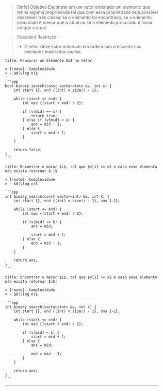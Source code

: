 > [!info] Objetivo
> Encontrar em um vetor ordenado um elemento que tenha alguma propriedade tal que com essa propriedade seja possível descrever três coisas: se o elemento foi encontrado, se o elemento procurado é menor que o atual ou se o elemento procurado é maior do que o atual.

> [!caution] Restrição
> - O vetor deve estar ordenado em ordem não crescente nos exemplos mostrados abaixo.

`````ad-example
title: Procurar um elemento $x$ no vetor.

> [!note]- Complexidade
> - $O(\log n)$

```cpp
bool binary_search(const vector<int> &v, int x) {
    int start {}, end {(int) v.size() - 1};

    while (start <= end) {
        int mid {(start + end) / 2};

        if (v[mid] == x) {
            return true;
        } else if (v[mid] > x) {
            end = mid - 1;
        } else {
            start = mid + 1;
        }
    }

    return false;
}
```
`````

`````ad-example
title: Encontrar o maior $i$, tal que $v[i] <= x$ e caso esse elemento não exista retornar $-1$

> [!note]- Complexidade
> - $O(\log n)$

```cpp
int binary_search(const vector<int> &v, int k) {
    int start {}, end {(int) v.size() - 1}, ans {-1};

    while (start <= end) {
        int mid {(start + end) / 2};

        if (v[mid] <= k) {
            ans = mid;

            start = mid + 1;
        } else {
            end = mid - 1;
        }
    }

	return ans;
}
```
`````

`````ad-example
title: Encontrar o menor $i$, tal que $v[i] >= x$ e caso esse elemento não exista retornar $n$.

> [!note]- Complexidade
> - $O(\log n)$

```cpp
int binary_search(vector<int> &v, int k) {
	int start {}, end {(int) v.size() - 1}, ans {-1};

    while (start <= end) {
        int mid {(start + end) / 2};

        if (v[mid] < k) {
            start = mid + 1;
        } else {
            ans = mid;

            end = mid - 1;
        }
    }

    return ans;
}
```
`````

---